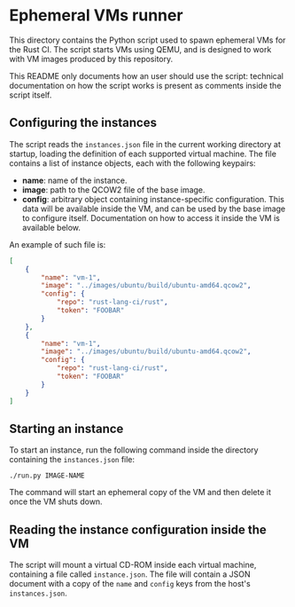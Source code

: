 # Ephemeral VMs runner

This directory contains the Python script used to spawn ephemeral VMs for the
Rust CI. The script starts VMs using QEMU, and is designed to work with VM
images produced by this repository.

This README only documents how an user should use the script: technical
documentation on how the script works is present as comments inside the script
itself.

## Configuring the instances

The script reads the `instances.json` file in the current working directory at
startup, loading the definition of each supported virtual machine. The file
contains a list of instance objects, each with the following keypairs:

* **name**: name of the instance.
* **image**: path to the QCOW2 file of the base image.
* **config**: arbitrary object containing instance-specific configuration. This
  data will be available inside the VM, and can be used by the base image to
  configure itself. Documentation on how to access it inside the VM is
  available below.

An example of such file is:

```json
[
    {
        "name": "vm-1",
        "image": "../images/ubuntu/build/ubuntu-amd64.qcow2",
        "config": {
            "repo": "rust-lang-ci/rust",
            "token": "FOOBAR"
        }
    },
    {
        "name": "vm-1",
        "image": "../images/ubuntu/build/ubuntu-amd64.qcow2",
        "config": {
            "repo": "rust-lang-ci/rust",
            "token": "FOOBAR"
        }
    }
]
```

## Starting an instance

To start an instance, run the following command inside the directory containing
the `instances.json` file:

```
./run.py IMAGE-NAME
```

The command will start an ephemeral copy of the VM and then delete it once the
VM shuts down.

## Reading the instance configuration inside the VM

The script will mount a virtual CD-ROM inside each virtual machine, containing
a file called `instance.json`. The file will contain a JSON document with a
copy of the `name` and `config` keys from the host's `instances.json`.
